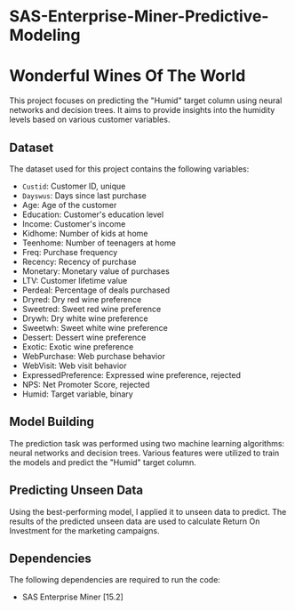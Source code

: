 # SAS-Enterprise-Miner-Predictive-Modeling 

# Wonderful Wines Of The World 

This project focuses on predicting the "Humid" target column using neural networks and decision trees. It aims to provide insights into the humidity levels based on various customer variables.

## Dataset

The dataset used for this project contains the following variables:

- `Custid`: Customer ID, unique
- `Dayswus`: Days since last purchase
- Age: Age of the customer
- Education: Customer's education level
- Income: Customer's income
- Kidhome: Number of kids at home
- Teenhome: Number of teenagers at home
- Freq: Purchase frequency
- Recency: Recency of purchase
- Monetary: Monetary value of purchases
- LTV: Customer lifetime value
- Perdeal: Percentage of deals purchased
- Dryred: Dry red wine preference
- Sweetred: Sweet red wine preference
- Drywh: Dry white wine preference
- Sweetwh: Sweet white wine preference
- Dessert: Dessert wine preference
- Exotic: Exotic wine preference
- WebPurchase: Web purchase behavior
- WebVisit: Web visit behavior
- ExpressedPreference: Expressed wine preference, rejected
- NPS: Net Promoter Score, rejected
- Humid: Target variable, binary

## Model Building

The prediction task was performed using two machine learning algorithms: neural networks and decision trees. Various features were utilized to train the models and predict the "Humid" target column.

## Predicting Unseen Data

Using the best-performing model, I applied it to unseen data to predict. The results of the predicted unseen data are used to calculate Return On Investment for the marketing campaigns. 

## Dependencies

The following dependencies are required to run the code:

- SAS Enterprise Miner [15.2]

